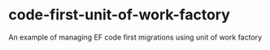 # code-first-unit-of-work-factory
An example of managing EF code first migrations using unit of work factory
